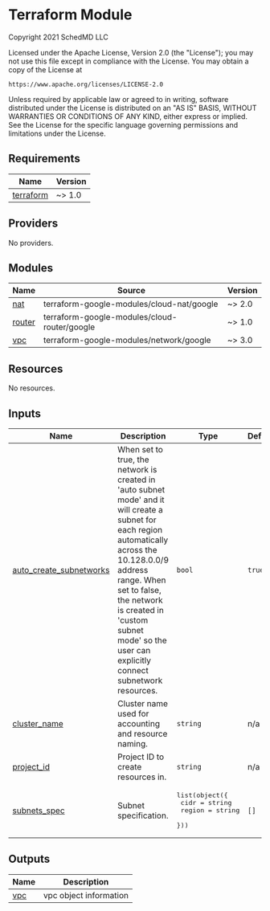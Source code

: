 # Terraform Module

<!-- BEGINNING OF PRE-COMMIT-TERRAFORM DOCS HOOK -->
Copyright 2021 SchedMD LLC

Licensed under the Apache License, Version 2.0 (the "License");
you may not use this file except in compliance with the License.
You may obtain a copy of the License at

    https://www.apache.org/licenses/LICENSE-2.0

Unless required by applicable law or agreed to in writing, software
distributed under the License is distributed on an "AS IS" BASIS,
WITHOUT WARRANTIES OR CONDITIONS OF ANY KIND, either express or implied.
See the License for the specific language governing permissions and
limitations under the License.

## Requirements

| Name | Version |
|------|---------|
| <a name="requirement_terraform"></a> [terraform](#requirement\_terraform) | ~> 1.0 |

## Providers

No providers.

## Modules

| Name | Source | Version |
|------|--------|---------|
| <a name="module_nat"></a> [nat](#module\_nat) | terraform-google-modules/cloud-nat/google | ~> 2.0 |
| <a name="module_router"></a> [router](#module\_router) | terraform-google-modules/cloud-router/google | ~> 1.0 |
| <a name="module_vpc"></a> [vpc](#module\_vpc) | terraform-google-modules/network/google | ~> 3.0 |

## Resources

No resources.

## Inputs

| Name | Description | Type | Default | Required |
|------|-------------|------|---------|:--------:|
| <a name="input_auto_create_subnetworks"></a> [auto\_create\_subnetworks](#input\_auto\_create\_subnetworks) | When set to true, the network is created in 'auto subnet mode' and it will create a subnet for each region automatically across the 10.128.0.0/9 address range. When set to false, the network is created in 'custom subnet mode' so the user can explicitly connect subnetwork resources. | `bool` | `true` | no |
| <a name="input_cluster_name"></a> [cluster\_name](#input\_cluster\_name) | Cluster name used for accounting and resource naming. | `string` | n/a | yes |
| <a name="input_project_id"></a> [project\_id](#input\_project\_id) | Project ID to create resources in. | `string` | n/a | yes |
| <a name="input_subnets_spec"></a> [subnets\_spec](#input\_subnets\_spec) | Subnet specification. | <pre>list(object({<br>    cidr   = string<br>    region = string<br>  }))</pre> | `[]` | no |

## Outputs

| Name | Description |
|------|-------------|
| <a name="output_vpc"></a> [vpc](#output\_vpc) | vpc object information |
<!-- END OF PRE-COMMIT-TERRAFORM DOCS HOOK -->
